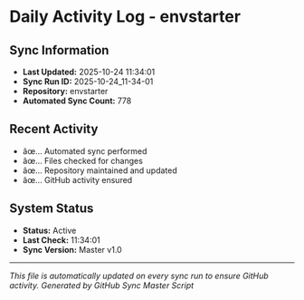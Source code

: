 ﻿# Daily Activity Log - envstarter

## Sync Information
- **Last Updated:** 2025-10-24 11:34:01
- **Sync Run ID:** 2025-10-24_11-34-01
- **Repository:** envstarter
- **Automated Sync Count:** 778

## Recent Activity
- âœ… Automated sync performed
- âœ… Files checked for changes
- âœ… Repository maintained and updated
- âœ… GitHub activity ensured

## System Status
- **Status:** Active
- **Last Check:** 11:34:01
- **Sync Version:** Master v1.0

---
*This file is automatically updated on every sync run to ensure GitHub activity.*
*Generated by GitHub Sync Master Script*
